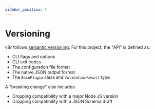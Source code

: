 ```yaml
---
sidebar_position: 7
---
```


# Versioning

v8r follows [semantic versioning](https://semver.org/). For this project, the "API" is defined as:

- CLI flags and options
- CLI exit codes
- The configuration file format
- The native JSON output format
- The `BasePlugin` class and `ValidationResult` type

A "breaking change" also includes:

- Dropping compatibility with a major Node JS version
- Dropping compatibility with a JSON Schema draft

